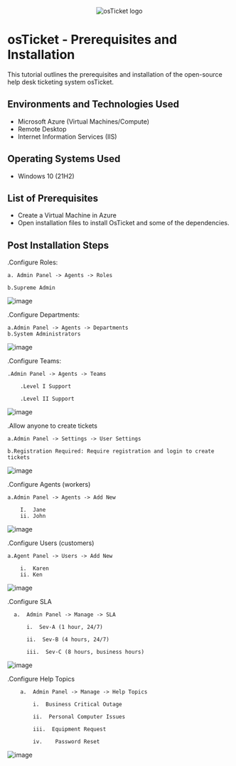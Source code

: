 <p align="center">
<img src="https://i.imgur.com/Clzj7Xs.png" alt="osTicket logo"/>
</p>

<h1>osTicket - Prerequisites and Installation</h1>
This tutorial outlines the prerequisites and installation of the open-source help desk ticketing system osTicket.<br />




<h2>Environments and Technologies Used</h2>

- Microsoft Azure (Virtual Machines/Compute)
- Remote Desktop
- Internet Information Services (IIS)

<h2>Operating Systems Used </h2>

- Windows 10</b> (21H2)

<h2>List of Prerequisites</h2>

- Create a Virtual Machine in Azure
- Open installation files to install OsTicket and some of the dependencies.


<h2> Post Installation Steps</h2>
<p>
.Configure Roles:
  
    a. Admin Panel -> Agents -> Roles
    
    b.Supreme Admin

</p>

  ![image](https://github.com/Xdscott/osticket-prereqs/assets/125581739/a2dcb0de-e305-4554-a755-426c476df901)

</p>

<p>
.Configure Departments:
  
    a.Admin Panel -> Agents -> Departments
    b.System Administrators

</p>


<p>
  
![image](https://github.com/Xdscott/osticket-prereqs/assets/125581739/dae4aef5-31d9-48ae-8f1b-ddb49f865dd2)

</p>
<p>
.Configure Teams:
  
    .Admin Panel -> Agents -> Teams
  
        .Level I Support
    
        .Level II Support

</p>
<p>

  ![image](https://github.com/Xdscott/osticket-prereqs/assets/125581739/7e20d02c-bda5-4aef-af47-fff004689be7)

</p>
<p>
.Allow anyone to create tickets
  
    a.Admin Panel -> Settings -> User Settings
    
    b.Registration Required: Require registration and login to create tickets  
</p>
<p>
  
![image](https://github.com/Xdscott/osticket-prereqs/assets/125581739/72398dee-74d4-4623-bdf1-6c3b43d1a84d)

</p>
<p>
.Configure Agents (workers)
  
    a.Admin Panel -> Agents -> Add New

        I.  Jane
        ii. John

</p>
<p>
  
  ![image](https://github.com/Xdscott/osticket-prereqs/assets/125581739/57926ce3-4314-440d-ac2d-ba60e16ff030)

</p>
<p>
.Configure Users (customers)
  
    a.Agent Panel -> Users -> Add New
    
        i.  Karen
        ii. Ken

</p>
<p>
  
  ![image](https://github.com/Xdscott/osticket-prereqs/assets/125581739/67134637-7bfe-4de0-baee-6a81f466aca4)

</p>
<p>
  .Configure SLA
  
      a.  Admin Panel -> Manage -> SLA
      
          i.  Sev-A (1 hour, 24/7)
          
          ii.  Sev-B (4 hours, 24/7)
          
          iii.  Sev-C (8 hours, business hours)

</p>
<p>
  
  ![image](https://github.com/Xdscott/osticket-prereqs/assets/125581739/aba8fc58-11f1-4791-a681-b508cb0110f1)

</p>
<p>
  
  .Configure Help Topics

        a.  Admin Panel -> Manage -> Help Topics
  
            i.  Business Critical Outage
      
            ii.  Personal Computer Issues
      
            iii.  Equipment Request

            iv.    Password Reset

</p>
<p>
  
  ![image](https://github.com/Xdscott/osticket-prereqs/assets/125581739/94514eb6-4725-4fc4-98c7-d99511977b6f)

</p>
